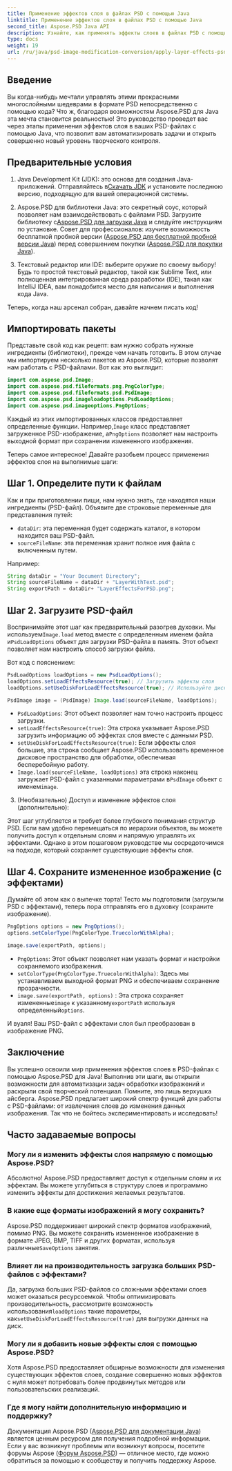 ```yaml
---
title: Применение эффектов слоя в файлах PSD с помощью Java
linktitle: Применение эффектов слоя в файлах PSD с помощью Java
second_title: Aspose.PSD Java API
description: Узнайте, как применять эффекты слоев в файлах PSD с помощью Aspose.PSD для Java. В этом руководстве рассказывается о загрузке PSD-файлов, доступе к слоям и сохранении измененного изображения.
type: docs
weight: 19
url: /ru/java/psd-image-modification-conversion/apply-layer-effects-psd-files/
---
```

## Введение

Вы когда-нибудь мечтали управлять этими прекрасными многослойными шедеврами в формате PSD непосредственно с помощью кода? Что ж, благодаря возможностям Aspose.PSD для Java эта мечта становится реальностью! Это руководство проведет вас через этапы применения эффектов слоя в ваших PSD-файлах с помощью Java, что позволит вам автоматизировать задачи и открыть совершенно новый уровень творческого контроля. 

## Предварительные условия

1.  Java Development Kit (JDK): это основа для создания Java-приложений. Отправляйтесь в[Скачать JDK](https://www.oracle.com/java/technologies/javase/downloads/) и установите последнюю версию, подходящую для вашей операционной системы.

2.  Aspose.PSD для библиотеки Java: это секретный соус, который позволяет нам взаимодействовать с файлами PSD. Загрузите библиотеку с[Aspose.PSD для загрузки Java](https://releases.aspose.com/psd/java/) и следуйте инструкциям по установке. Совет для профессионалов: изучите возможность бесплатной пробной версии ([Aspose.PSD для бесплатной пробной версии Java](https://releases.aspose.com/)) перед совершением покупки ([Aspose.PSD для покупки Java](https://purchase.aspose.com/buy)).

3. Текстовый редактор или IDE: выберите оружие по своему выбору! Будь то простой текстовый редактор, такой как Sublime Text, или полноценная интегрированная среда разработки (IDE), такая как IntelliJ IDEA, вам понадобится место для написания и выполнения кода Java.

Теперь, когда наш арсенал собран, давайте начнем писать код!

## Импортировать пакеты

Представьте свой код как рецепт: вам нужно собрать нужные ингредиенты (библиотеки), прежде чем начать готовить. В этом случае мы импортируем несколько пакетов из Aspose.PSD, которые позволят нам работать с PSD-файлами. Вот как это выглядит:

```java
import com.aspose.psd.Image;
import com.aspose.psd.fileformats.png.PngColorType;
import com.aspose.psd.fileformats.psd.PsdImage;
import com.aspose.psd.imageloadoptions.PsdLoadOptions;
import com.aspose.psd.imageoptions.PngOptions;
```

 Каждый из этих импортированных классов предоставляет определенные функции. Например,`Image` класс представляет загруженное PSD-изображение, а`PngOptions` позволяет нам настроить выходной формат при сохранении измененного изображения.

Теперь самое интересное! Давайте разобьем процесс применения эффектов слоя на выполнимые шаги:

## Шаг 1. Определите пути к файлам

Как и при приготовлении пищи, нам нужно знать, где находятся наши ингредиенты (PSD-файл). Объявите две строковые переменные для представления путей:

- `dataDir`: эта переменная будет содержать каталог, в котором находится ваш PSD-файл. 
- `sourceFileName`: эта переменная хранит полное имя файла с включенным путем.

Например:

```java
String dataDir = "Your Document Directory";
String sourceFileName = dataDir + "LayerWithText.psd";
String exportPath = dataDir+ "LayerEffectsForPSD.png";
```

## Шаг 2. Загрузите PSD-файл

 Воспринимайте этот шаг как предварительный разогрев духовки. Мы используем`Image.load` метод вместе с определенным именем файла и`PsdLoadOptions` объект для загрузки PSD-файла в память. Этот объект позволяет нам настроить способ загрузки файла.

Вот код с пояснением:

```java
PsdLoadOptions loadOptions = new PsdLoadOptions();
loadOptions.setLoadEffectsResource(true); // Загрузить эффекты слоя
loadOptions.setUseDiskForLoadEffectsResource(true); // Используйте дисковое пространство для больших эффектов

PsdImage image = (PsdImage) Image.load(sourceFileName, loadOptions);
```

- `PsdLoadOptions`: Этот объект позволяет нам точно настроить процесс загрузки.
- `setLoadEffectsResource(true)`: Эта строка указывает Aspose.PSD загрузить информацию об эффектах слоя вместе с данными PSD. 
- `setUseDiskForLoadEffectsResource(true)`: Если эффекты слоя большие, эта строка сообщает Aspose.PSD использовать временное дисковое пространство для обработки, обеспечивая бесперебойную работу.
- `Image.load(sourceFileName, loadOptions)` эта строка наконец загружает PSD-файл с указанными параметрами в`PsdImage` объект с именем`image`.

3. (Необязательно) Доступ и изменение эффектов слоя (дополнительно):

Этот шаг углубляется и требует более глубокого понимания структур PSD. Если вам удобно перемещаться по иерархии объектов, вы можете получить доступ к отдельным слоям и напрямую управлять их эффектами. Однако в этом пошаговом руководстве мы сосредоточимся на подходе, который сохраняет существующие эффекты слоя.
## Шаг 4. Сохраните измененное изображение (с эффектами)

Думайте об этом как о выпечке торта! Тесто мы подготовили (загрузили PSD с эффектами), теперь пора отправлять его в духовку (сохраните изображение). 

```java
PngOptions options = new PngOptions();
options.setColorType(PngColorType.TruecolorWithAlpha);

image.save(exportPath, options);
```

- `PngOptions`: Этот объект позволяет нам указать формат и настройки сохраняемого изображения.
- `setColorType(PngColorType.TruecolorWithAlpha)`: Здесь мы устанавливаем выходной формат PNG и обеспечиваем сохранение прозрачности.
- `image.save(exportPath, options)` : Эта строка сохраняет измененные`image` к указанному`exportPath` используя определенный`options`.

И вуаля! Ваш PSD-файл с эффектами слоя был преобразован в изображение PNG.

## Заключение

Вы успешно освоили мир применения эффектов слоев в PSD-файлах с помощью Aspose.PSD для Java! Выполнив эти шаги, вы открыли возможности для автоматизации задач обработки изображений и раскрыли свой творческий потенциал. Помните, это лишь верхушка айсберга. Aspose.PSD предлагает широкий спектр функций для работы с PSD-файлами: от извлечения слоев до изменения данных изображения. Так что не бойтесь экспериментировать и исследовать!

## Часто задаваемые вопросы

### Могу ли я изменить эффекты слоя напрямую с помощью Aspose.PSD?
Абсолютно! Aspose.PSD предоставляет доступ к отдельным слоям и их эффектам. Вы можете углубиться в структуру слоев и программно изменить эффекты для достижения желаемых результатов. 

### В какие еще форматы изображений я могу сохранить?
 Aspose.PSD поддерживает широкий спектр форматов изображений, помимо PNG. Вы можете сохранить измененное изображение в формате JPEG, BMP, TIFF и других форматах, используя различные`SaveOptions` занятия.

### Влияет ли на производительность загрузка больших PSD-файлов с эффектами?
 Да, загрузка больших PSD-файлов со сложными эффектами слоев может оказаться ресурсоемкой. Чтобы оптимизировать производительность, рассмотрите возможность использования`loadOptions` такие параметры, как`setUseDiskForLoadEffectsResource(true)` для выгрузки данных на диск.

### Могу ли я добавить новые эффекты слоя с помощью Aspose.PSD?
Хотя Aspose.PSD предоставляет обширные возможности для изменения существующих эффектов слоев, создание совершенно новых эффектов с нуля может потребовать более продвинутых методов или пользовательских реализаций.

### Где я могу найти дополнительную информацию и поддержку?
Документация Aspose.PSD ([Aspose.PSD для документации Java](https://reference.aspose.com/psd/java/)) является ценным ресурсом для получения подробной информации. Если у вас возникнут проблемы или возникнут вопросы, посетите форумы Aspose ([Форум Aspose.PSD](https://forum.aspose.com/c/psd/34)) — отличное место, где можно обратиться за помощью к сообществу и получить поддержку Aspose.